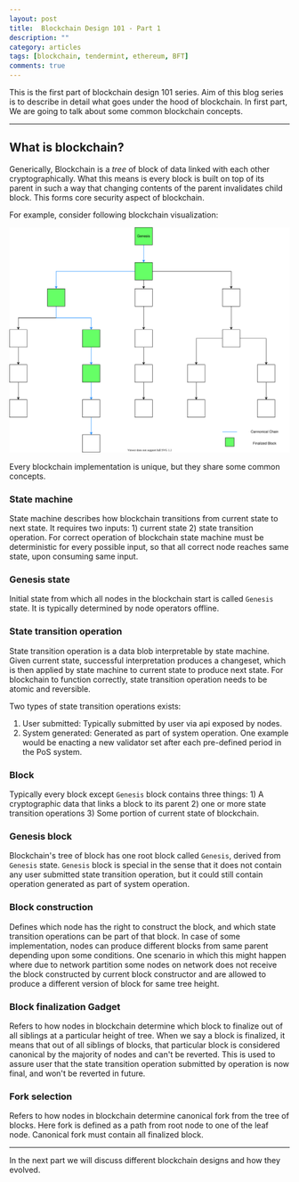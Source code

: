 ```yaml
---
layout: post
title:  Blockchain Design 101 - Part 1
description: ""
category: articles
tags: [blockchain, tendermint, ethereum, BFT]
comments: true
---
```


This is the first part of blockchain design 101 series. Aim of this blog series is to describe in detail what goes under the hood of blockchain. In first part, We are going to talk about some common blockchain concepts.

-------

## What is blockchain?
Generically, Blockchain is a *tree* of block of data linked with each other cryptographically. What this means is every block is built on top of its parent in such a way that changing contents of the parent invalidates child block. This forms core security aspect of blockchain.

For example, consider following blockchain visualization:

<img src="/public/assets/blockchain-example.svg" alt="Sample blockchain" style="width:800px;"/>

Every blockchain implementation is unique, but they share some common concepts.

### State machine
State machine describes how blockchain transitions from current state to next state. It requires two inputs: 1) current state 2) state transition operation. For correct operation of blockchain state machine must be deterministic for every possible input, so that all correct node reaches same state, upon consuming same input.

### Genesis state
Initial state from which all nodes in the blockchain start is called `Genesis` state. It is typically determined by node operators offline.

### State transition operation
State transition operation is a data blob interpretable by state machine. Given current state, successful interpretation produces a changeset, which is then applied by state machine to current state to produce next state. For blockchain to function correctly, state transition operation needs to be atomic and reversible. 

Two types of state transition operations exists: 
1. User submitted: Typically submitted by user via api exposed by nodes.
2. System generated: Generated as part of system operation. One example would be enacting a new validator set after each pre-defined period in the PoS system.

### Block
Typically every block except `Genesis` block contains three things: 1) A cryptographic data that links a block to its parent 2) one or more state transition operations 3) Some portion of current state of blockchain.

### Genesis block
Blockchain's tree of block has one root block called `Genesis`, derived from `Genesis` state. `Genesis` block is special in the sense that it does not contain any user submitted state transition operation, but it could still contain operation generated as part of system operation.

### Block construction
Defines which node has the right to construct the block, and which state transition operations can be part of that block. In case of some implementation, nodes can produce different blocks from same parent depending upon some conditions. One scenario in which this might happen where due to network partition some nodes on network does not receive the block constructed by current block constructor and are allowed to produce a different version of block for same tree height.

### Block finalization Gadget
Refers to how nodes in blockchain determine which block to finalize out of all siblings at a particular height of tree. When we say a block is finalized, it means that out of all siblings of blocks, that particular block is considered canonical by the majority of nodes and can't be reverted. This is used to assure user that the state transition operation submitted by operation is now final, and won't be reverted in future.

### Fork selection
Refers to how nodes in blockchain determine canonical fork from the tree of blocks. Here fork is defined as a path from root node to one of the leaf node. Canonical fork must contain all finalized block.

--------

In the next part we will discuss different blockchain designs and how they evolved.
